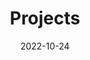 ---
title: Projects
date: 2022-10-24

type: landing

sections:
  - block: markdown
    content:
      title: Projects
      text: >
        <p>Explore the innovative projects that are contributing to future of technology. From practical solutions to visionary concepts, each project reflects our laboratory's commitment to technical excellence and the relentless pursuit of significant advances. In our laboratory, excellence is measured by projects that challenge the boundaries of what is possible. Each initiative reflects not only the advanced application of artificial intelligence and other contemporary technology topics, but also an unwavering commitment to solving complex problems.

  - block: portfolio
    id: projects
    content:
      title:
      filters:
        folders:
        tags: ["projects-en"]
        exclude_tags: []
        kinds:
          - page
          - section
          - term
          - taxonomy
          - home
      sort_by: 'Date'
      sort_ascending: false
      default_button_index: 0

    design:
      slide_height: ''
      is_fullscreen: true
      loop: false
      interval: 2000
---
